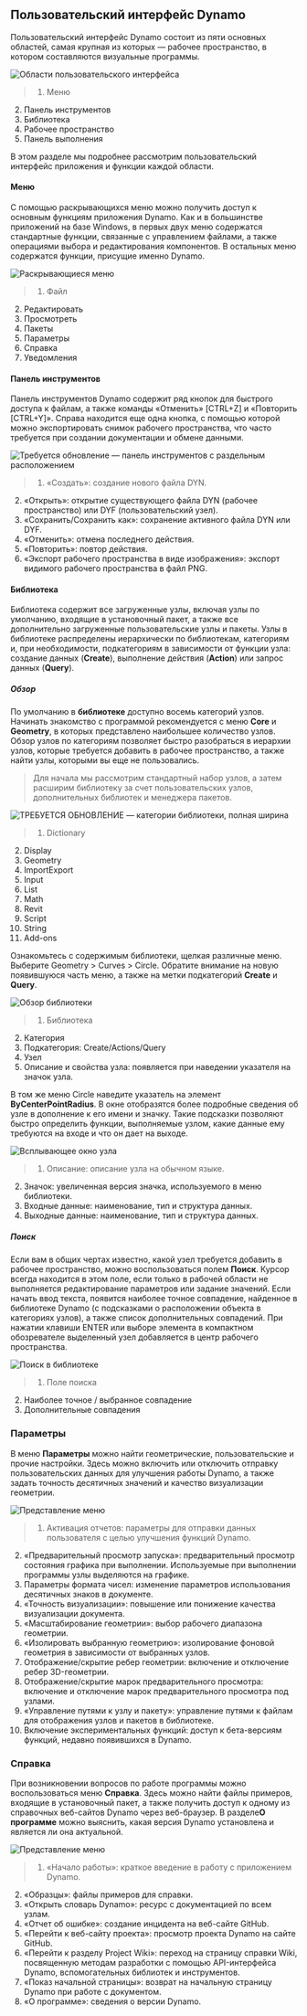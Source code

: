 

## Пользовательский интерфейс Dynamo

Пользовательский интерфейс Dynamo состоит из пяти основных областей, самая крупная из которых — рабочее пространство, в котором составляются визуальные программы.

![Области пользовательского интерфейса](images/2-2/01-UI-Regions.png)

> 1. Меню
2. Панель инструментов
3. Библиотека
4. Рабочее пространство
5. Панель выполнения

В этом разделе мы подробнее рассмотрим пользовательский интерфейс приложения и функции каждой области.

#### Меню

С помощью раскрывающихся меню можно получить доступ к основным функциям приложения Dynamo. Как и в большинстве приложений на базе Windows, в первых двух меню содержатся стандартные функции, связанные с управлением файлами, а также операциями выбора и редактирования компонентов. В остальных меню содержатся функции, присущие именно Dynamo.

![Раскрывающиеся меню](images/2-2/02-Menus.png)

> 1. Файл
2. Редактировать
3. Просмотреть
4. Пакеты
5. Параметры
6. Справка
7. Уведомления

#### Панель инструментов

Панель инструментов Dynamo содержит ряд кнопок для быстрого доступа к файлам, а также команды «Отменить» [CTRL+Z] и «Повторить [CTRL+Y]». Справа находится еще одна кнопка, с помощью которой можно экспортировать снимок рабочего пространства, что часто требуется при создании документации и обмене данными.

![Требуется обновление — панель инструментов с раздельным расположением](images/2-2/03-Toolbar.png)

> 1. «Создать»: создание нового файла DYN.
2. «Открыть»: открытие существующего файла DYN (рабочее пространство) или DYF (пользовательский узел).
3. «Сохранить/Сохранить как»: сохранение активного файла DYN или DYF.
4. «Отменить»: отмена последнего действия.
5. «Повторить»: повтор действия.
6. «Экспорт рабочего пространства в виде изображения»: экспорт видимого рабочего пространства в файл PNG.

#### Библиотека

Библиотека содержит все загруженные узлы, включая узлы по умолчанию, входящие в установочный пакет, а также все дополнительно загруженные пользовательские узлы и пакеты. Узлы в библиотеке распределены иерархически по библиотекам, категориям и, при необходимости, подкатегориям в зависимости от функции узла: создание данных (**Create**), выполнение действия (**Action**) или запрос данных (**Query**).

##### Обзор

По умолчанию в **библиотеке** доступно восемь категорий узлов. Начинать знакомство с программой рекомендуется с меню **Core** и **Geometry**, в которых представлено наибольшее количество узлов. Обзор узлов по категориям позволяет быстро разобраться в иерархии узлов, которые требуется добавить в рабочее пространство, а также найти узлы, которыми вы еще не пользовались.

> Для начала мы рассмотрим стандартный набор узлов, а затем расширим библиотеку за счет пользовательских узлов, дополнительных библиотек и менеджера пакетов.

![ТРЕБУЕТСЯ ОБНОВЛЕНИЕ — категории библиотеки, полная ширина](images/2-2/04-LibraryCategories.png)

> 1. Dictionary
2. Display
3. Geometry
4. ImportExport
5. Input
6. List
7. Math
8. Revit
9. Script
10. String
11. Add-ons

Ознакомьтесь с содержимым библиотеки, щелкая различные меню. Выберите Geometry > Curves > Circle. Обратите внимание на новую появившуюся часть меню, а также на метки подкатегорий **Create** и **Query**.

![Обзор библиотеки](images/2-2/05-LibraryBrowsing.png)

> 1. Библиотека
2. Категория
3. Подкатегория: Create/Actions/Query
4. Узел
5. Описание и свойства узла: появляется при наведении указателя на значок узла.

В том же меню Circle наведите указатель на элемент **ByCenterPointRadius**. В окне отобразятся более подробные сведения об узле в дополнение к его имени и значку. Такие подсказки позволяют быстро определить функции, выполняемые узлом, какие данные ему требуются на входе и что он дает на выходе.

![Всплывающее окно узла](images/2-2/06-NodePopup.png)

> 1. Описание: описание узла на обычном языке.
2. Значок: увеличенная версия значка, используемого в меню библиотеки.
3. Входные данные: наименование, тип и структура данных.
4. Выходные данные: наименование, тип и структура данных.

##### Поиск

Если вам в общих чертах известно, какой узел требуется добавить в рабочее пространство, можно воспользоваться полем **Поиск**. Курсор всегда находится в этом поле, если только в рабочей области не выполняется редактирование параметров или задание значений. Если начать ввод текста, появится наиболее точное совпадение, найденное в библиотеке Dynamo (с подсказками о расположении объекта в категориях узлов), а также список дополнительных совпадений. При нажатии клавиши ENTER или выборе элемента в компактном обозревателе выделенный узел добавляется в центр рабочего пространства.

![Поиск в библиотеке](images/2-2/07-LibrarySearching.png)

> 1. Поле поиска
2. Наиболее точное / выбранное совпадение
3. Дополнительные совпадения

### Параметры

В меню **Параметры** можно найти геометрические, пользовательские и прочие настройки. Здесь можно включить или отключить отправку пользовательских данных для улучшения работы Dynamo, а также задать точность десятичных значений и качество визуализации геометрии.

![Представление меню](images/2-2/08-Settings.png)

> 1. Активация отчетов: параметры для отправки данных пользователя с целью улучшения функций Dynamo.
2. «Предварительный просмотр запуска»: предварительный просмотр состояния графика при выполнении. Используемые при выполнении программы узлы выделяются на графике.
3. Параметры формата чисел: изменение параметров использования десятичных знаков в документе.
4. «Точность визуализации»: повышение или понижение качества визуализации документа.
5. «Масштабирование геометрии»: выбор рабочего диапазона геометрии.
6. «Изолировать выбранную геометрию»: изолирование фоновой геометрия в зависимости от выбранных узлов.
7. Отображение/скрытие ребер геометрии: включение и отключение ребер 3D-геометрии.
8. Отображение/скрытие марок предварительного просмотра: включение и отключение марок предварительного просмотра под узлами.
9. «Управление путями к узлу и пакету»: управление путями к файлам для отображения узлов и пакетов в библиотеке.
10. Включение экспериментальных функций: доступ к бета-версиям функций, недавно появившихся в Dynamo.

### Справка

При возникновении вопросов по работе программы можно воспользоваться меню **Справка**. Здесь можно найти файлы примеров, входящие в установочный пакет, а также получить доступ к одному из справочных веб-сайтов Dynamo через веб-браузер. В разделе**О программе** можно выяснить, какая версия Dynamo установлена и является ли она актуальной.

![Представление меню](images/2-2/09-Help.png)

> 1. «Начало работы»: краткое введение в работу с приложением Dynamo.
2. «Образцы»: файлы примеров для справки.
3. «Открыть словарь Dynamo»: ресурс с документацией по всем узлам.
4. «Отчет об ошибке»: создание инцидента на веб-сайте GitHub.
5. «Перейти к веб-сайту проекта»: просмотр проекта Dynamo на сайте GitHub.
6. «Перейти к разделу Project Wiki»: переход на страницу справки Wiki, посвященную методам разработки с помощью API-интерфейса Dynamo, вспомогательных библиотек и инструментов.
7. «Показ начальной страницы»: возврат на начальную страницу Dynamo при работе с документом.
8. «О программе»: сведения о версии Dynamo.

